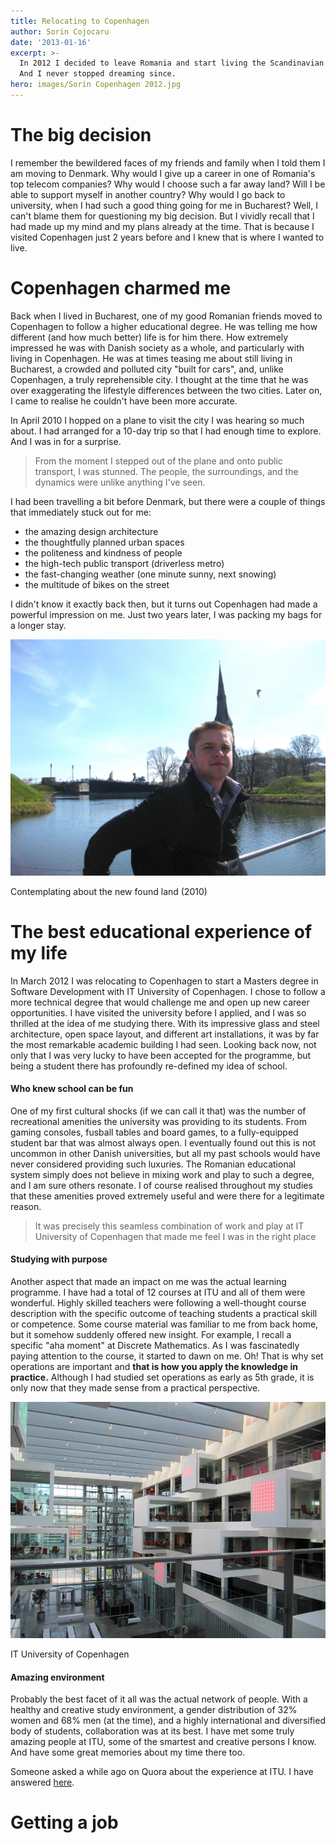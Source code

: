 ```yaml
---
title: Relocating to Copenhagen
author: Sorin Cojocaru
date: '2013-01-16'
excerpt: >-
  In 2012 I decided to leave Romania and start living the Scandinavian dream.
  And I never stopped dreaming since.
hero: images/Sorin Copenhagen 2012.jpg
---
```

# The big decision

I remember the bewildered faces of my friends and family when I told them I am moving to Denmark. Why would I give up a career in one of Romania's top telecom companies? Why would I choose such a far away land? Will I be able to support myself in another country? Why would I go back to university, when I had such a good thing going for me in Bucharest? Well, I can't blame them for questioning my big decision. But I vividly recall that I had made up my mind and my plans already at the time. That is because I visited Copenhagen just 2 years before and I knew that is where I wanted to live. 

# Copenhagen charmed me 

Back when I lived in Bucharest, one of my good Romanian friends moved to Copenhagen to follow a higher educational degree. He was telling me how different (and how much better) life is for him there. How extremely impressed he was with Danish society as a whole, and particularly with living in Copenhagen. He was at times teasing me about still living in Bucharest, a crowded and polluted city "built for cars", and, unlike Copenhagen, a truly reprehensible city. I thought at the time that he was over exaggerating the lifestyle differences between the two cities. Later on, I came to realise he couldn't have been more accurate.

In April 2010 I hopped on a plane to visit the city I was hearing so much about. I had arranged for a 10-day trip so that I had enough time to explore. And I was in for a surprise.

> From the moment I stepped out of the plane and onto public transport, I was stunned. The people, the surroundings, and the dynamics were unlike anything I've seen.

I had been travelling a bit before Denmark, but there were a couple of things that immediately stuck out for me:

* the amazing design architecture 
* the thoughtfully planned urban spaces
* the politeness and kindness of people
* the high-tech public transport (driverless metro)
* the fast-changing weather (one minute sunny, next snowing)
* the multitude of bikes on the street

I didn't know it exactly back then, but it turns out Copenhagen had made a powerful impression on me. Just two years later, I was packing my bags for a longer stay.  

!["Sorin Cojocaru - Copenhagen 2010"](images/Sorin-Copenhagen-2010.JPG)<figcaption>Contemplating about the new found land (2010)</figcaption>


# The best educational experience of my life

In March 2012 I was relocating to Copenhagen to start a Masters degree in Software Development with IT University of Copenhagen. I chose to follow a more technical degree that would challenge me and open up new career opportunities. I have visited the university before I applied, and I was so thrilled at the idea of me studying there. With its impressive glass and steel architecture, open space layout, and different art installations, it was by far the most remarkable academic building I had seen. Looking back now, not only that I was very lucky to have been accepted for the programme, but being a student there has profoundly re-defined my idea of school. 

#### Who knew school can be fun
One of my first cultural shocks (if we can call it that) was the number of recreational amenities the university was providing to its students. From gaming consoles, fusball tables and board games, to a fully-equipped student bar that was almost always open. I eventually found out this is not uncommon in other Danish universities, but all my past schools would have never considered providing such luxuries. The Romanian educational system simply does not believe in mixing work and play to such a degree, and I am sure others resonate. I of course realised throughout my studies that these amenities proved extremely useful and were there for a legitimate reason.   
> It was precisely this seamless combination of work and play at IT University of Copenhagen that made me feel I was in the right place

#### Studying with purpose
Another aspect that made an impact on me was the actual learning programme. I have had a total of 12 courses at ITU and all of them were wonderful. Highly skilled teachers were following a well-thought course description with the specific outcome of teaching students a practical skill or competence. Some course material was familiar to me from back home, but it somehow suddenly offered new insight. For example, I recall a specific "aha moment" at Discrete Mathematics. As I was fascinatedly paying attention to the course, it started to dawn on me. Oh! That is why set operations are important and **that is how you apply the knowledge in practice.** Although I had studied set operations as early as 5th grade, it is only now that they made sense from a practical perspective.

!["IT University - Copenhagen 2012"](images/IT-University-of-Copenhagen.jpg)<figcaption>IT University of Copenhagen</figcaption>

#### Amazing environment
Probably the best facet of it all was the actual network of people. With a healthy and creative study environment, a gender distribution of 32% women and 68% men (at the time), and a highly international and diversified body of students, collaboration was at its best. I have met some truly amazing people at ITU, some of the smartest and creative persons I know. And have some great memories about my time there too. 

Someone asked a while ago on Quora about the experience at ITU. I have answered [here](https://www.quora.com/Does-IT-University-of-Copenhagen-live-up-to-its-price).

# Getting a job

